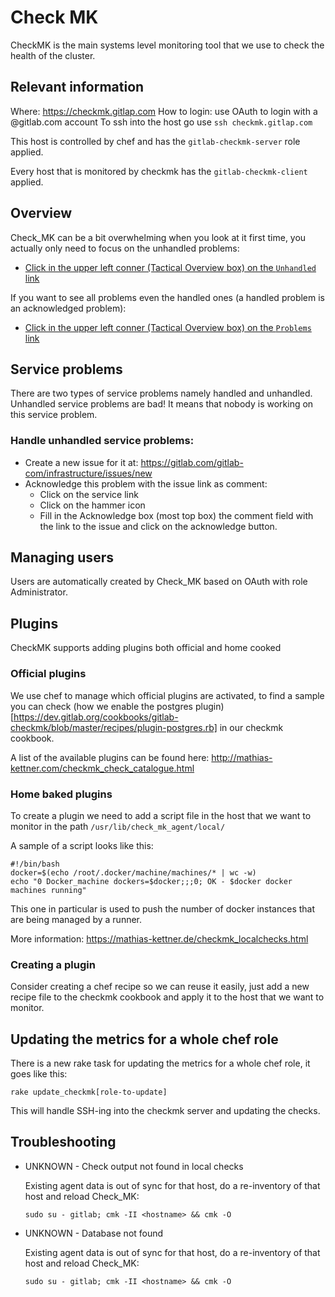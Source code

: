 # Check MK

CheckMK is the main systems level monitoring tool that we use to check the health of the cluster.

## Relevant information

Where: https://checkmk.gitlap.com
How to login: use OAuth to login with a @gitlab.com account
To ssh into the host go use `ssh checkmk.gitlap.com`

This host is controlled by chef and has the `gitlab-checkmk-server` role applied.

Every host that is monitored by checkmk has the `gitlab-checkmk-client` applied.


## Overview

Check_MK can be a bit overwhelming when you look at it first time, you actually only need to focus on the unhandled problems:
- [Click in the upper left conner (Tactical Overview box) on the `Unhandled` link](https://checkmk.gitlap.com/gitlab/check_mk/index.py?start_url=%2Fgitlab%2Fcheck_mk%2Fview.py%3Fview_name%3Dsvcproblems%26is_service_acknowledged%3D0)

If you want to see all problems even the handled ones (a handled problem is an acknowledged problem):
- [Click in the upper left conner (Tactical Overview box) on the `Problems` link](https://checkmk.gitlap.com/gitlab/check_mk/index.py?start_url=%2Fgitlab%2Fcheck_mk%2Fview.py%3Fview_name%3Dsvcproblems)

## Service problems

There are two types of service problems namely handled and unhandled.
Unhandled service problems are bad! It means that nobody is working on this service problem.

### Handle unhandled service problems:
- Create a new issue for it at: https://gitlab.com/gitlab-com/infrastructure/issues/new
- Acknowledge this problem with the issue link as comment:
    - Click on the service link
    - Click on the hammer icon
    - Fill in the Acknowledge box (most top box) the comment field with the link to the issue and click on the acknowledge button. 


## Managing users

Users are automatically created by Check_MK based on OAuth with role Administrator.

## Plugins

CheckMK supports adding plugins both official and home cooked

### Official plugins

We use chef to manage which official plugins are activated, to find a sample you can check
(how we enable the postgres plugin)[https://dev.gitlab.org/cookbooks/gitlab-checkmk/blob/master/recipes/plugin-postgres.rb]
in our checkmk cookbook.

A list of the available plugins can be found here: http://mathias-kettner.com/checkmk_check_catalogue.html


### Home baked plugins

To create a plugin we need to add a script file in the host that we want to monitor in the path `/usr/lib/check_mk_agent/local/`

A sample of a script looks like this:

```
#!/bin/bash
docker=$(echo /root/.docker/machine/machines/* | wc -w)
echo "0 Docker_machine dockers=$docker;;;0; OK - $docker docker machines running"
```

This one in particular is used to push the number of docker instances that are being managed by a runner.

More information: https://mathias-kettner.de/checkmk_localchecks.html

### Creating a plugin

Consider creating a chef recipe so we can reuse it easily, just add a new recipe file to the checkmk cookbook and apply it
to the host that we want to monitor.

## Updating the metrics for a whole chef role

There is a new rake task for updating the metrics for a whole chef role, it goes like this:

```
rake update_checkmk[role-to-update]
```

This will handle SSH-ing into the checkmk server and updating the checks.

## Troubleshooting

- UNKNOWN - Check output not found in local checks

    Existing agent data is out of sync for that host, do a re-inventory of that host and reload Check_MK:
    
    ```sudo su - gitlab; cmk -II <hostname> && cmk -O```

- UNKNOWN - Database not found

    Existing agent data is out of sync for that host, do a re-inventory of that host and reload Check_MK:
    
    ```sudo su - gitlab; cmk -II <hostname> && cmk -O```

